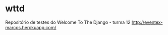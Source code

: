 wttd
====

Repositório de testes do Welcome To The Django - turma 12
http://eventex-marcos.herokuapp.com/
